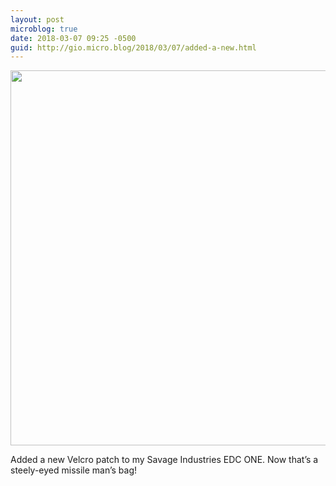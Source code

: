 ```yaml
---
layout: post
microblog: true
date: 2018-03-07 09:25 -0500
guid: http://gio.micro.blog/2018/03/07/added-a-new.html
---
```


<img src="http://microblog.stevegio.net/uploads/2018/3ba7252bb1.jpg" width="600" height="450" style="height: auto;" class="sunlit_image" />

Added a new Velcro patch to my Savage Industries EDC ONE. Now that’s a steely-eyed missile man’s bag!


